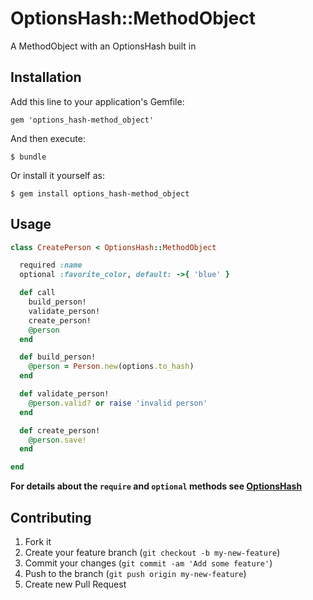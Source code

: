 # OptionsHash::MethodObject

A MethodObject with an OptionsHash built in

## Installation

Add this line to your application's Gemfile:

    gem 'options_hash-method_object'

And then execute:

    $ bundle

Or install it yourself as:

    $ gem install options_hash-method_object

## Usage

```ruby
class CreatePerson < OptionsHash::MethodObject

  required :name
  optional :favorite_color, default: ->{ 'blue' }

  def call
    build_person!
    validate_person!
    create_person!
    @person
  end

  def build_person!
    @person = Person.new(options.to_hash)
  end

  def validate_person!
    @person.valid? or raise 'invalid person'
  end

  def create_person!
    @person.save!
  end

end

```

**For details about the `require` and `optional` methods see [OptionsHash](https://github.com/deadlyicon/options_hash)**

## Contributing

1. Fork it
2. Create your feature branch (`git checkout -b my-new-feature`)
3. Commit your changes (`git commit -am 'Add some feature'`)
4. Push to the branch (`git push origin my-new-feature`)
5. Create new Pull Request
